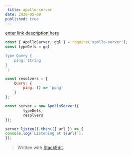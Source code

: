```yaml
---
 title: apollo-server 
date: 2020-05-09  
published: true
---
```

[enter link description here](https://www.daleseo.com/graphql-apollo-server/)
```js
const { ApolloServer, gql } = require('apollo-server');
const typeDefs = gql`

type Query {
	ping: String
}
`;

const resolvers = {
	Query: {
		ping: () => 'pong'
	}
};

const server = new ApolloServer({
		typeDefs,
		resolvers
});

server.listen().then(({ url }) => {
console.log(`Listening at ${url}`);
});
```

> Written with [StackEdit](https://stackedit.io/).
<!--stackedit_data:
eyJoaXN0b3J5IjpbMTQ3NTMzNTk2MV19
-->